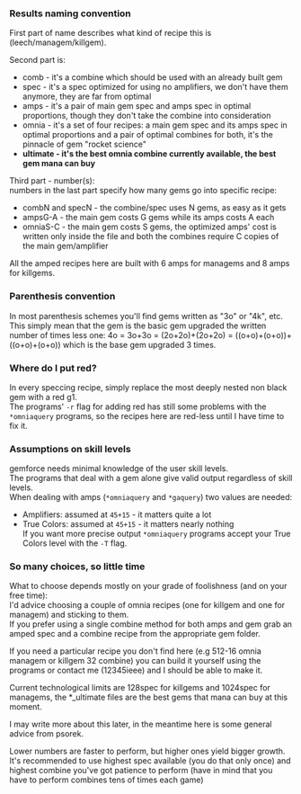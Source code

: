### Results naming convention

First part of name describes what kind of recipe this is (leech/managem/killgem).
  
Second part is:  
* comb - it's a combine which should be used with an already built gem  
* spec - it's a spec optimized for using no amplifiers,
         we don't have them anymore, they are far from optimal  
* amps - it's a pair of main gem spec and amps spec in optimal proportions,
         though they don't take the combine into consideration  
* omnia - it's a set of four recipes: a main gem spec and its amps spec in optimal proportions
          and a pair of optimal combines for both, it's the pinnacle of gem "rocket science"  
* **ultimate - it's the best omnia combine currently available, the best gem mana can buy**

Third part - number(s):  
numbers in the last part specify how many gems go into specific recipe:  
* combN and specN - the combine/spec uses N gems, as easy as it gets  
* ampsG-A - the main gem costs G gems while its amps costs A each  
* omniaS-C - the main gem costs S gems,
             the optimized amps' cost is written only inside the file
             and both the combines require C copies of the main gem/amplifier

All the amped recipes here are built with 6 amps for managems and 8 amps for killgems.


### Parenthesis convention

In most parenthesis schemes you'll find gems written as "3o" or "4k", etc.  
This simply mean that the gem is the basic gem upgraded the written number of times less one:
4o = 3o+3o = (2o+2o)+(2o+2o) = ((o+o)+(o+o))+((o+o)+(o+o)) which is the base gem upgraded 3 times.


### Where do I put red?

In every speccing recipe, simply replace the most deeply nested non black gem with a red g1.  
The programs' `-r` flag for adding red has still some problems with the `*omniaquery` programs,
so the recipes here are red-less until I have time to fix it.


### Assumptions on skill levels

gemforce needs minimal knowledge of the user skill levels.  
The programs that deal with a gem alone give valid output regardless of skill levels.  
When dealing with amps (`*omniaquery` and `*gaquery`) two values are needed:
* Amplifiers: assumed at `45+15` - it matters quite a lot  
* True Colors: assumed at `45+15` - it matters nearly nothing  
If you want more precise output `*omniaquery` programs accept your True Colors level with the `-T` flag.


### So many choices, so little time

What to choose depends mostly on your grade of foolishness (and on your free time):  
I'd advice choosing a couple of omnia recipes (one for killgem and one for managem)
and sticking to them.  
If you prefer using a single combine method for both amps and gem grab
an amped spec and a combine recipe from the appropriate gem folder.

If you need a particular recipe you don't find here
(e.g 512-16 omnia managem or killgem 32 combine) you can build it yourself using the programs
or contact me (12345ieee) and I should be able to make it.

Current technological limits are 128spec for killgems and 1024spec for managems,
the *_ultimate files are the best gems that mana can buy at this moment.
   
I may write more about this later, in the meantime here is some general advice from psorek.

Lower numbers are faster to perform, but higher ones yield bigger growth.  
It's recommended to use highest spec available (you do that only once) and highest
combine you've got patience to perform (have in mind that you have to perform
combines tens of times each game)  

